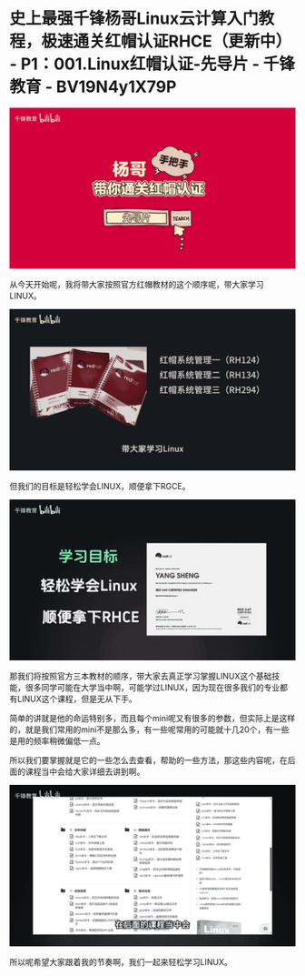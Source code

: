# 史上最强千锋杨哥Linux云计算入门教程，极速通关红帽认证RHCE（更新中） - P1：001.Linux红帽认证-先导片 - 千锋教育 - BV19N4y1X79P

![](img/fef93ed698e4b17a067254a71cb14080_0.png)

从今天开始呢，我将带大家按照官方红帽教材的这个顺序呢，带大家学习LINUX。

![](img/fef93ed698e4b17a067254a71cb14080_2.png)

但我们的目标是轻松学会LINUX，顺便拿下RGCE。

![](img/fef93ed698e4b17a067254a71cb14080_4.png)

那我们将按照官方三本教材的顺序，带大家去真正学习掌握LINUX这个基础技能，很多同学可能在大学当中啊，可能学过LINUX，因为现在很多我们的专业都有LINUX这个课程，但是无从下手。

简单的讲就是他的命运特别多，而且每个mini呢又有很多的参数，但实际上是这样的，就是我们常用的mini不是那么多，有一些呢常用的可能就十几20个，有一些是用的频率稍微偏低一点。

所以我们要掌握就是它的一些怎么去查看，帮助的一些方法，那这些内容呢，在后面的课程当中会给大家详细去讲到啊。



![](img/fef93ed698e4b17a067254a71cb14080_6.png)

所以呢希望大家跟着我的节奏啊，我们一起来轻松学习LINUX。
